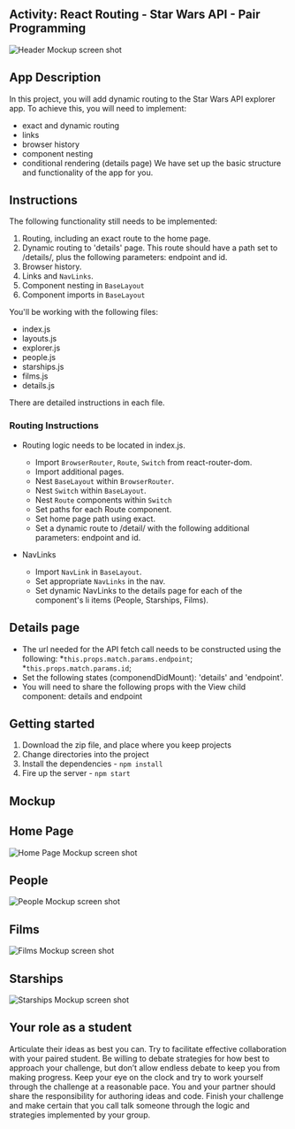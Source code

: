 ## Activity: React Routing - Star Wars API - Pair Programming
![Header Mockup screen shot](https://github.com/carlotapearl/React-Dynamic-Routing-Star-Wars-API/blob/master/images/header.png)

## App Description  
In this project, you will add dynamic routing to the Star Wars API explorer app. To achieve this, you will need to implement:
* exact and dynamic routing
* links
* browser history
* component nesting
* conditional rendering (details page)
We have set up the basic structure and functionality of the app for you.

## Instructions  
The following functionality still needs to be implemented:
1. Routing, including an exact route to the home page.
2. Dynamic routing to 'details' page. This route should have a path set to /details/, plus the following parameters: endpoint and id.
3. Browser history.
4. Links and `NavLinks`.
5. Component nesting in `BaseLayout`
6. Component imports in `BaseLayout`

You'll be working with the following files:
* index.js
* layouts.js
* explorer.js
* people.js
* starships.js
* films.js
* details.js

There are detailed instructions in each file.

### Routing Instructions  
* Routing logic needs to be located in index.js.
  * Import `BrowserRouter`, `Route`, `Switch` from react-router-dom.
  * Import additional pages.
  * Nest `BaseLayout` within `BrowserRouter`.
  * Nest `Switch` within `BaseLayout`.
  * Nest `Route` components within `Switch`
  * Set paths for each Route component.
  * Set home page path using exact.
  * Set a dynamic route to /detail/ with the following additional parameters: endpoint and id.
  
* NavLinks
  * Import `NavLink` in `BaseLayout`.
  * Set appropriate `NavLinks` in the nav.
  * Set dynamic NavLinks to the details page for each of the component's li items (People, Starships, Films).

## Details page
  * The url needed for the API fetch call needs to be constructed using the following:
    *`this.props.match.params.endpoint`;
    *`this.props.match.params.id`;
  * Set the following states (componendDidMount): 'details' and 'endpoint'.
  * You will need to share the following props with the View child component: details and endpoint

## Getting started  

1. Download the zip file, and place where you keep projects
2. Change directories into the project
3. Install the dependencies - `npm install`
4. Fire up the server - `npm start`

## Mockup  
## Home Page

![Home Page Mockup screen shot](https://github.com/carlotapearl/React-Dynamic-Routing-Star-Wars-API/blob/master/images/home.png)

## People

![People Mockup screen shot](https://github.com/carlotapearl/React-Dynamic-Routing-Star-Wars-API/blob/master/images/people.png)

## Films
![Films Mockup screen shot](https://github.com/carlotapearl/React-Dynamic-Routing-Star-Wars-API/blob/master/images/films.png)

## Starships
![Starships Mockup screen shot](https://github.com/carlotapearl/React-Dynamic-Routing-Star-Wars-API/blob/master/images/starships.png)

## Your role as a student
Articulate their ideas as best you can. Try to facilitate effective collaboration with your paired student. Be willing to debate strategies for how best to approach your challenge, but don’t allow endless debate to keep you from making progress. Keep your eye on the clock and try to work yourself through the challenge at a reasonable pace. You and your partner should share the responsibility for authoring ideas and code. Finish your challenge and make certain that you call talk someone through the logic and strategies implemented by your group.
